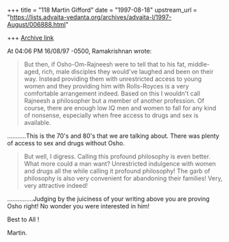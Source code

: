 +++
title = "118 Martin Gifford"
date = "1997-08-18"
upstream_url = "https://lists.advaita-vedanta.org/archives/advaita-l/1997-August/006888.html"

+++
[Archive link](https://lists.advaita-vedanta.org/archives/advaita-l/1997-August/006888.html)

At 04:06 PM 16/08/97 -0500, Ramakrishnan wrote:

>But then, if Osho-Om-Rajneesh were to tell that to his fat, middle-aged,
>rich, male disciples they would've laughed and been on their way.
>Instead providing them with unrestricted access to young women and they
>providing him with Rolls-Royces is a very comfortable arrangement
>indeed. Based on this I wouldn't call Rajneesh a philosopher but a
>member of another profession. Of course, there are enough low IQ men and
>women to fall for any kind of nonsense, especially when free access to
>drugs and sex is available.

...........This is the 70's and 80's that we are talking about. There was
plenty of access to sex and drugs without Osho.

>But well, I digress. Calling this profound
>philosophy is even better. What more could a man want? Unrestricted
>indulgence with women and drugs all the while calling it profound
>philosophy! The garb of philosophy is also very convenient for
>abandoning their families! Very, very attractive indeed!

...............Judging by the juiciness of your writing above you are
proving Osho right! No wonder you were interested in him!

Best to All !

Martin.

